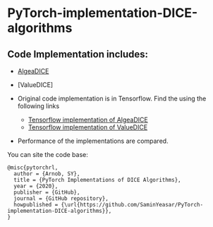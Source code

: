 # PyTorch-implementation-DICE-algorithms

## Code Implementation includes:
* [AlgeaDICE](https://github.com/SaminYeasar/PyTorch-implementation-DICE-algorithms/tree/master/AlgeaDICE)
* [ValueDICE]

* Original code implementation is in Tensorflow. Find the using the following links
  - [Tensorflow implementation of AlgeaDICE](https://github.com/google-research/google-research/tree/master/algae_dice)
  - [Tensorflow implementation of ValueDICE](https://github.com/google-research/google-research/tree/master/value_dice)
* Performance of the implementations are compared.

You can site the code base:
```
@misc{pytorchrl,
  author = {Arnob, SY},
  title = {PyTorch Implementations of DICE Algorithms},
  year = {2020},
  publisher = {GitHub},
  journal = {GitHub repository},
  howpublished = {\url{https://github.com/SaminYeasar/PyTorch-implementation-DICE-algorithms}},
}
```
